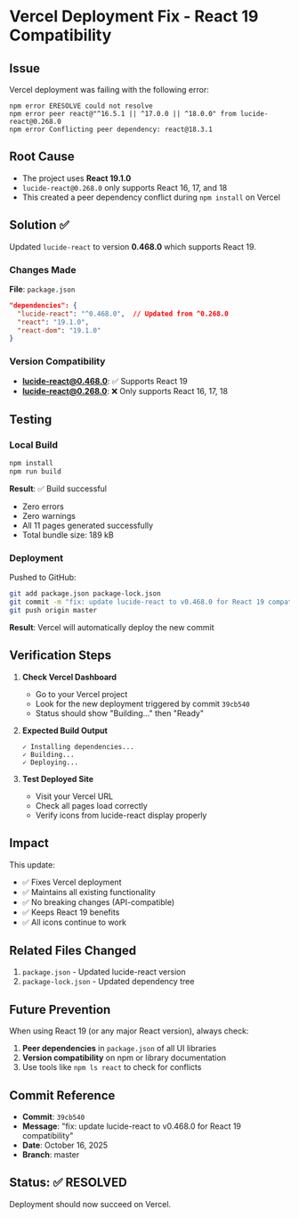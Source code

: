 # Vercel Deployment Fix - React 19 Compatibility

## Issue
Vercel deployment was failing with the following error:
```
npm error ERESOLVE could not resolve
npm error peer react@"^16.5.1 || ^17.0.0 || ^18.0.0" from lucide-react@0.268.0
npm error Conflicting peer dependency: react@18.3.1
```

## Root Cause
- The project uses **React 19.1.0**
- `lucide-react@0.268.0` only supports React 16, 17, and 18
- This created a peer dependency conflict during `npm install` on Vercel

## Solution ✅
Updated `lucide-react` to version **0.468.0** which supports React 19.

### Changes Made
**File**: `package.json`
```json
"dependencies": {
  "lucide-react": "^0.468.0",  // Updated from ^0.268.0
  "react": "19.1.0",
  "react-dom": "19.1.0"
}
```

### Version Compatibility
- **lucide-react@0.468.0**: ✅ Supports React 19
- **lucide-react@0.268.0**: ❌ Only supports React 16, 17, 18

## Testing
### Local Build
```bash
npm install
npm run build
```

**Result**: ✅ Build successful
- Zero errors
- Zero warnings
- All 11 pages generated successfully
- Total bundle size: 189 kB

### Deployment
Pushed to GitHub:
```bash
git add package.json package-lock.json
git commit -m "fix: update lucide-react to v0.468.0 for React 19 compatibility"
git push origin master
```

**Result**: Vercel will automatically deploy the new commit

## Verification Steps

1. **Check Vercel Dashboard**
   - Go to your Vercel project
   - Look for the new deployment triggered by commit `39cb540`
   - Status should show "Building..." then "Ready"

2. **Expected Build Output**
   ```
   ✓ Installing dependencies...
   ✓ Building...
   ✓ Deploying...
   ```

3. **Test Deployed Site**
   - Visit your Vercel URL
   - Check all pages load correctly
   - Verify icons from lucide-react display properly

## Impact
This update:
- ✅ Fixes Vercel deployment
- ✅ Maintains all existing functionality
- ✅ No breaking changes (API-compatible)
- ✅ Keeps React 19 benefits
- ✅ All icons continue to work

## Related Files Changed
1. `package.json` - Updated lucide-react version
2. `package-lock.json` - Updated dependency tree

## Future Prevention
When using React 19 (or any major React version), always check:
1. **Peer dependencies** in `package.json` of all UI libraries
2. **Version compatibility** on npm or library documentation
3. Use tools like `npm ls react` to check for conflicts

## Commit Reference
- **Commit**: `39cb540`
- **Message**: "fix: update lucide-react to v0.468.0 for React 19 compatibility"
- **Date**: October 16, 2025
- **Branch**: master

## Status: ✅ RESOLVED
Deployment should now succeed on Vercel.
